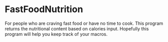 # FastFoodNutrition
For people who are craving fast food or have no time to cook.  This program returns the nutritional content based on calories input.  Hopefully this program will help you keep track of your macros.  
